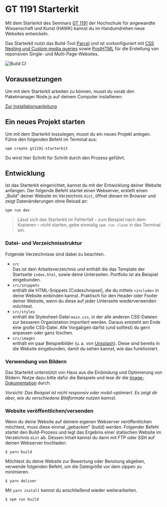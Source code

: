 <h1>GT 1191 Starterkit</h1>

Mit dem Starterkit des Seminars [GT 1191](https://hawk-gt1191.de/) der Hochschule für angewandte Wissenschaft und Kunst (HAWK) kannst du im Handumdrehen neue Websites entwickeln.

Das Starterkit nutzt das Build-Tool [Parcel](https://parceljs.org/) und ist vorkonfiguriert mit [CSS Nesting und Custom media queries](https://parceljs.org/languages/css/#draft-syntax) sowie [PostHTML](https://parceljs.org/languages/html/#posthtml) für die Erstellung von reponsiven Single- und Multi-Page-Websites.

![Build CI](https://github.com/HAWK-GT1191/gt1191-starterkit/actions/workflows/release.yml/badge.svg)

## Voraussetzungen

Um mit dem Starterkit arbeiten zu können, musst du vorab den Paketmanager Node.js auf deinem Computer installieren:

[Zur Installationsanleitung](https://starterguide.dev)

## Ein neues Projekt starten

Um mit dem Starterkit loszulegen, musst du ein neues Projekt anlegen. Führe den folgenden Befehl im Terminal aus:

```shell
npm create gt1191-starterkit
```

Du wirst hier Schritt für Schritt durch den Prozess geführt.

## Entwicklung

Ist das Starterkit eingerichtet, kannst du mit der Entwicklung deiner Website anfangen. Der folgende Befehl startet einen Webserver, erstellt einen „Build“ deiner Website im Verzeichnis `dist`, öffnet diesen im Browser und zeigt Datenänderungen ohne Reload an:

```shell
npm run dev
```

> Lässt sich das Starterkit im Fehlerfall – zum Beispiel nach dem Kopieren – nicht starten, gebe einmalig `npm run clean` in das Terminal ein.

### Datei- und Verzeichnisstruktur

Folgende Verzeichnisse sind dabei zu beachten.

- `src`\
  Das ist dein Arbeitsverzeichnis und enthält die das Template der Startseite `index.html`, sowie deine Unterseiten. Portfolio ist als Beispiel eingebunden.
- `src/snippets`\
  enthält die HTML-Snippets (Codeschnipsel), die du mittels `<include>` in deine Website einbinden kannst. Praktisch für den Header oder Footer deiner Website, wenn du diese auf jeder Unterseite wiederverwenden möchtest.
- `src/styles`\
  enthält die Stylesheet-Datei `main.css`, in der alle anderen CSS-Dateien zur besseren Organistation importiert werden. Daraus entsteht am Ende eine große CSS-Datei. Alle Vorgabgen darfst (und solltest) du gern anpassen oder ganz löschen.
- `src/images`\
  enthält ein paar Beispielbilder (u.&#8239;a. von [Unsplash](https://unsplash.com/de)). Diese sind bereits in die Website eingebunden, damit du sehen kannst, wie das funktioniert.

### Verwendung von Bildern

Das Starterkit unterstützt von Haus aus die Einbindung und Optimierung von Bildern. Nutze dazu bitte dafür die Beispiele und lese dir die [Image-Dokumentation](https://parceljs.org/recipes/image/) durch.

_Vorsicht: Das Beispiel ist nicht responsiv oder mobil-optimiert. Es zeigt dir aber, wie du verschiedene Bildformate nutzen kannst._

### Website veröffentlichen/versenden

Wenn du deine Website auf deinem eigenen Webserver veröffentlichen möchtest, muss diese einmal „gebacken” (build) werden. Folgender Befehl startet den Build-Prozess und legt das Ergebnis einer statischen Website im Verzeichnis `dist` ab. Dessen Inhalt kannst du dann mit FTP oder SSH auf deinen Webserver hochladen.

```shell
$ yarn build
```

Möchtest du deine Website zur Bewertung oder Benotung abgeben, verwende folgenden Befehl, um die Dateigröße vor dem zippen zu minimieren.

```shell
$ yarn deliver
```

Mit `yarn install` kannst du anschließend wieder weiterarbeiten.

```shell
$ npm run build
```
